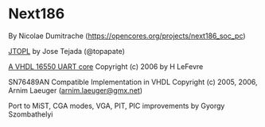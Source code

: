 # Next186

By Nicolae Dumitrache (https://opencores.org/projects/next186_soc_pc)

[JTOPL](https://github.com/jotego/jtopl) by Jose Tejada (@topapate)

[A VHDL 16550 UART core](https://opencores.org/projects/a_vhd_16550_uart) Copyright (c) 2006 by H LeFevre

SN76489AN Compatible Implementation in VHDL Copyright (c) 2005, 2006, Arnim Laeuger (arnim.laeuger@gmx.net)

Port to MiST, CGA modes, VGA, PIT, PIC improvements by Gyorgy Szombathelyi
